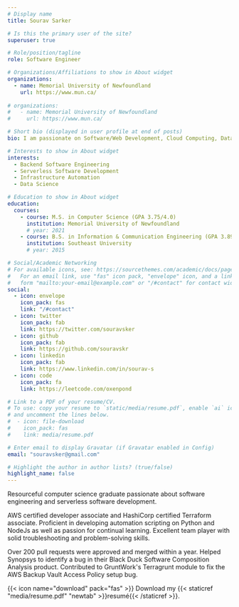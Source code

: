 ```yaml
---
# Display name
title: Sourav Sarker

# Is this the primary user of the site?
superuser: true

# Role/position/tagline
role: Software Engineer

# Organizations/Affiliations to show in About widget
organizations:
  - name: Memorial University of Newfoundland
    url: https://www.mun.ca/
  
# organizations:
#   - name: Memorial University of Newfoundland
#     url: https://www.mun.ca/

# Short bio (displayed in user profile at end of posts)
bio: I am passionate on Software/Web Development, Cloud Computing, Data Science and Data Visualization.

# Interests to show in About widget
interests:
  - Backend Software Engineering
  - Serverless Software Development
  - Infrastructure Automation
  - Data Science

# Education to show in About widget
education:
  courses:
    - course: M.S. in Computer Science (GPA 3.75/4.0)
      institution: Memorial University of Newfoundland
      # year: 2021
    - course: B.S. in Information & Communication Engineering (GPA 3.89/4.0)
      institution: Southeast University
      # year: 2015

# Social/Academic Networking
# For available icons, see: https://sourcethemes.com/academic/docs/page-builder/#icons
#   For an email link, use "fas" icon pack, "envelope" icon, and a link in the
#   form "mailto:your-email@example.com" or "/#contact" for contact widget.
social:
  - icon: envelope
    icon_pack: fas
    link: "/#contact"
  - icon: twitter
    icon_pack: fab
    link: https://twitter.com/souravsker
  - icon: github
    icon_pack: fab
    link: https://github.com/souravskr
  - icon: linkedin
    icon_pack: fab
    link: https://www.linkedin.com/in/sourav-s
  - icon: code
    icon_pack: fa
    link: https://leetcode.com/oxenpond 

# Link to a PDF of your resume/CV.
# To use: copy your resume to `static/media/resume.pdf`, enable `ai` icons in `params.toml`,
# and uncomment the lines below.
#  - icon: file-download
#    icon_pack: fas
#    link: media/resume.pdf

# Enter email to display Gravatar (if Gravatar enabled in Config)
email: "souravsker@gmail.com"

# Highlight the author in author lists? (true/false)
highlight_name: false
---
```


Resourceful computer science graduate passionate about software engineering and serverless software development. 

AWS certified developer associate and HashiCorp certified Terraform associate. Proficient in developing automation scripting on Python and NodeJs as well as passion for continual learning. Excellent team player with solid troubleshooting and problem-solving skills.

Over 200 pull requests were approved and merged within a year. Helped Synopsys to identify a bug in their Black Duck Software Composition Analysis product. Contributed to GruntWork's Terragrunt module to fix the AWS Backup Vault Access Policy setup bug.

<!-- Recent graduate from Memorial University and currently looking for a full-time job in Software Development. -->

{{< icon name="download" pack="fas" >}} Download my {{< staticref "media/resume.pdf" "newtab" >}}resumé{{< /staticref >}}.
